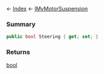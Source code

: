 ← [Index](Api-Index) ← [IMyMotorSuspension](Sandbox.ModAPI.Ingame.IMyMotorSuspension)

### Summary

```csharp
public bool Steering { get; set; }
```

### Returns

[bool](System.Boolean)

